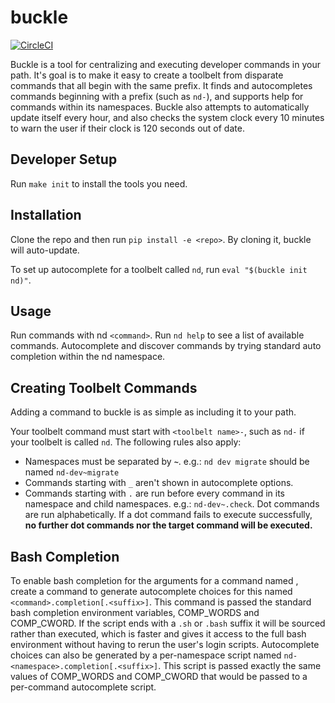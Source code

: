 # buckle

[![CircleCI](https://circleci.com/gh/Nextdoor/buckle.svg?style=shield)](https://circleci.com/gh/Nextdoor/buckle)

Buckle is a tool for centralizing and executing developer commands in
your path. It's goal is to make it easy to create a toolbelt from
disparate commands that all begin with the same prefix. It finds and
autocompletes commands beginning with a prefix (such as `nd-`), and
supports help for commands within its namespaces. Buckle also attempts
to automatically update itself every hour, and also checks the system
clock every 10 minutes to warn the user if their clock is 120 seconds out
of date.


## Developer Setup

Run `make init` to install the tools you need.

## Installation

Clone the repo and then run `pip install -e <repo>`.  By cloning it,
buckle will auto-update.

To set up autocomplete for a toolbelt called `nd`, run
`eval "$(buckle init nd)"`.

## Usage

Run commands with nd `<command>`.  Run `nd help` to see a list of
available commands. Autocomplete and discover commands by trying
standard auto completion within the nd namespace.

## Creating Toolbelt Commands

Adding a command to buckle is as simple as including it to your
path.

Your toolbelt command must start with `<toolbelt name>-`, such as `nd-`
if your toolbelt is called `nd`. The following rules also apply:

* Namespaces must be separated by **`~`**. e.g.: `nd dev migrate`
should be named `nd-dev~migrate`
* Commands starting with `_` aren't shown in autocomplete options.
* Commands starting with `.` are run before every command in its
namespace and child namespaces. e.g.: `nd-dev~.check`. Dot commands are
run alphabetically. If a dot command fails to execute
successfully, **no further dot commands nor the target command will
be executed.**

## Bash Completion

To enable bash completion for the arguments for a command named
<command>, create a command to generate autocomplete choices for this
named `<command>.completion[.<suffix>]`.  This command is passed the
standard bash completion environment variables, COMP_WORDS and
COMP_CWORD.  If the script ends with a `.sh` or `.bash` suffix it will
be sourced rather than executed, which is faster and gives it access to
the full bash environment without having to rerun the user's login
scripts.  Autocomplete choices can also be generated by a per-namespace
script named `nd-<namespace>.completion[.<suffix>]`.  This script is
passed exactly the same values of COMP_WORDS and COMP_CWORD that would
be passed to a per-command autocomplete script.
